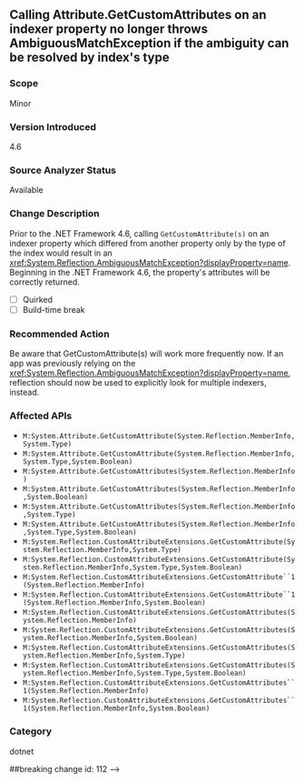 ## Calling Attribute.GetCustomAttributes on an indexer property no longer throws AmbiguousMatchException if the ambiguity can be resolved by index's type

### Scope
Minor

### Version Introduced
4.6

### Source Analyzer Status
Available

### Change Description
Prior to the .NET Framework 4.6, calling `GetCustomAttribute(s)` on an indexer
property which differed from another property only by the type of the index
would result in an
<xref:System.Reflection.AmbiguousMatchException?displayProperty=name>. Beginning
in the .NET Framework 4.6, the property's attributes will be correctly returned.

- [ ] Quirked
- [ ] Build-time break

### Recommended Action
Be aware that GetCustomAttribute(s) will work more frequently now. If an app was previously relying on the <xref:System.Reflection.AmbiguousMatchException?displayProperty=name>, reflection should now be used to explicitly look for multiple indexers, instead.

### Affected APIs
* `M:System.Attribute.GetCustomAttribute(System.Reflection.MemberInfo,System.Type)`
* `M:System.Attribute.GetCustomAttribute(System.Reflection.MemberInfo,System.Type,System.Boolean)`
* `M:System.Attribute.GetCustomAttributes(System.Reflection.MemberInfo)`
* `M:System.Attribute.GetCustomAttributes(System.Reflection.MemberInfo,System.Boolean)`
* `M:System.Attribute.GetCustomAttributes(System.Reflection.MemberInfo,System.Type)`
* `M:System.Attribute.GetCustomAttributes(System.Reflection.MemberInfo,System.Type,System.Boolean)`
* `M:System.Reflection.CustomAttributeExtensions.GetCustomAttribute(System.Reflection.MemberInfo,System.Type)`
* `M:System.Reflection.CustomAttributeExtensions.GetCustomAttribute(System.Reflection.MemberInfo,System.Type,System.Boolean)`
* `M:System.Reflection.CustomAttributeExtensions.GetCustomAttribute``1(System.Reflection.MemberInfo)`
* `M:System.Reflection.CustomAttributeExtensions.GetCustomAttribute``1(System.Reflection.MemberInfo,System.Boolean)`
* `M:System.Reflection.CustomAttributeExtensions.GetCustomAttributes(System.Reflection.MemberInfo)`
* `M:System.Reflection.CustomAttributeExtensions.GetCustomAttributes(System.Reflection.MemberInfo,System.Boolean)`
* `M:System.Reflection.CustomAttributeExtensions.GetCustomAttributes(System.Reflection.MemberInfo,System.Type)`
* `M:System.Reflection.CustomAttributeExtensions.GetCustomAttributes(System.Reflection.MemberInfo,System.Type,System.Boolean)`
* `M:System.Reflection.CustomAttributeExtensions.GetCustomAttributes``1(System.Reflection.MemberInfo)`
* `M:System.Reflection.CustomAttributeExtensions.GetCustomAttributes``1(System.Reflection.MemberInfo,System.Boolean)`

### Category
dotnet

##breaking change id: 112 -->

